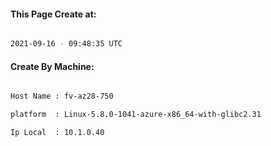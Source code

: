 
   
#### This Page Create at:

```bash

2021-09-16 - 09:48:35 UTC

```

#### Create By Machine:

```bash

Host Name : fv-az28-750

platform  : Linux-5.8.0-1041-azure-x86_64-with-glibc2.31

Ip Local  : 10.1.0.40

```

